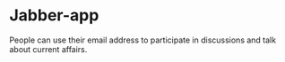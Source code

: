 # Jabber-app
People can use their email address to participate in discussions and talk about current affairs.
